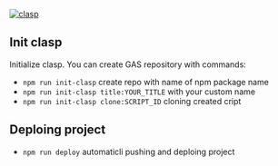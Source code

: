 [![clasp](https://img.shields.io/badge/built%20with-clasp-4285f4.svg)](https://github.com/google/clasp)

## Init clasp

Initialize clasp. You can create GAS repository with commands:

- ```npm run init-clasp``` create repo with name of npm package name
- ```npm run init-clasp title:YOUR_TITLE``` with your custom name
- ```npm run init-clasp clone:SCRIPT_ID``` cloning created cript

## Deploing project
- ```npm run deploy``` automaticli pushing and deploing project